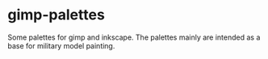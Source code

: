 # gimp-palettes
Some palettes for gimp and inkscape. The palettes mainly are intended as a base for military model painting.

